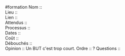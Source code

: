 #formation
Nom ::  
Lieu ::  
Lien ::  
Attendus ::  
Processus ::  
Dates ::  
Coût ::  
Débouchés ::  
Opinion ::  Un BUT c'est trop court.
Ordre ::  ?
Questions ::  
